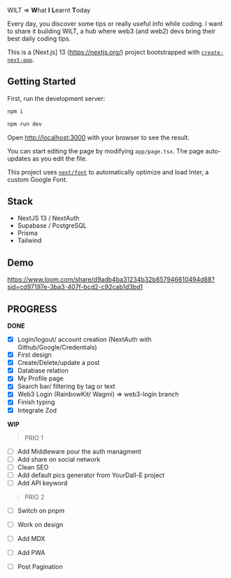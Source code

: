 WILT => **W**hat **I** **L**earnt **T**oday

Every day, you discover some tips or really useful info while coding. I want to share it building WILT, a hub where web3 (and web2) devs bring their best daily coding tips.

This is a [Next.js] 13 (https://nextjs.org/) project bootstrapped with [`create-next-app`](https://github.com/vercel/next.js/tree/canary/packages/create-next-app).

## Getting Started

First, run the development server:

```bash
npm i
```

```bash
npm run dev
```

Open [http://localhost:3000](http://localhost:3000) with your browser to see the result.

You can start editing the page by modifying `app/page.tsx`. The page auto-updates as you edit the file.

This project uses [`next/font`](https://nextjs.org/docs/basic-features/font-optimization) to automatically optimize and load Inter, a custom Google Font.

## Stack
- NextJS 13 / NextAuth
- Supabase / PostgreSQL
- Prisma
- Tailwind


## Demo

https://www.loom.com/share/d9adb4ba31234b32b857946610494d88?sid=cd97197e-3ba3-407f-bcd2-c92cab1d3bd1

## PROGRESS 

**DONE**
- [x] Login/logout/ account creation (NextAuth with Github/Google/Credentials)
- [x] First design
- [x] Create/Delete/update a post
- [x] Database relation
- [x] My Profile page
- [x] Search bar/ filtering by tag or text
- [x] Web3 Login (RainbowKit/ Wagmi) => web3-login branch
- [x] Finish typing
- [x] Integrate Zod

**WIP**

> PRIO 1
- [ ] Add Middleware pour the auth managment
- [ ] Add share on social network
- [ ] Clean SEO
- [ ] Add default pics generator from YourDall-E project
- [ ] Add API keyword

> PRIO 2
- [ ] Switch on pnpm
- [ ] Work on design
- [ ] Add MDX
- [ ] Add PWA
- [ ] Post Pagination

